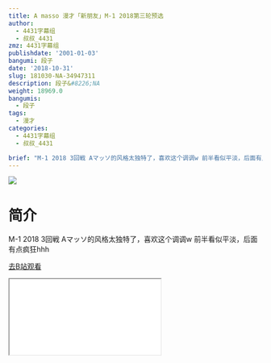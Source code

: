 ```yaml
---
title: A masso 漫才「新朋友」M-1 2018第三轮预选
author:
  - 4431字幕组
  - 叔叔_4431
zmz: 4431字幕组
publishdate: '2001-01-03'
bangumi: 段子
date: '2018-10-31'
slug: 181030-NA-34947311
description: 段子&#8226;NA
weight: 18969.0
bangumis:
  - 段子
tags:
  - 漫才
categories:
  - 4431字幕组
  - 叔叔_4431

brief: "M-1 2018 3回戦 Aマッソ的风格太独特了，喜欢这个调调w 前半看似平淡，后面有点疯狂hhh"
---
```

![](https://i.imgur.com/5Rxhzq8.jpg)
# 简介  
M-1 2018 3回戦
Aマッソ的风格太独特了，喜欢这个调调w
前半看似平淡，后面有点疯狂hhh  

[去B站观看](https://www.bilibili.com/video/av34947311/)
<div class ="resp-container"><iframe class="testiframe" src="//player.bilibili.com/player.html?aid=34947311"", scrolling="no", allowfullscreen="true" > </iframe></div> 
